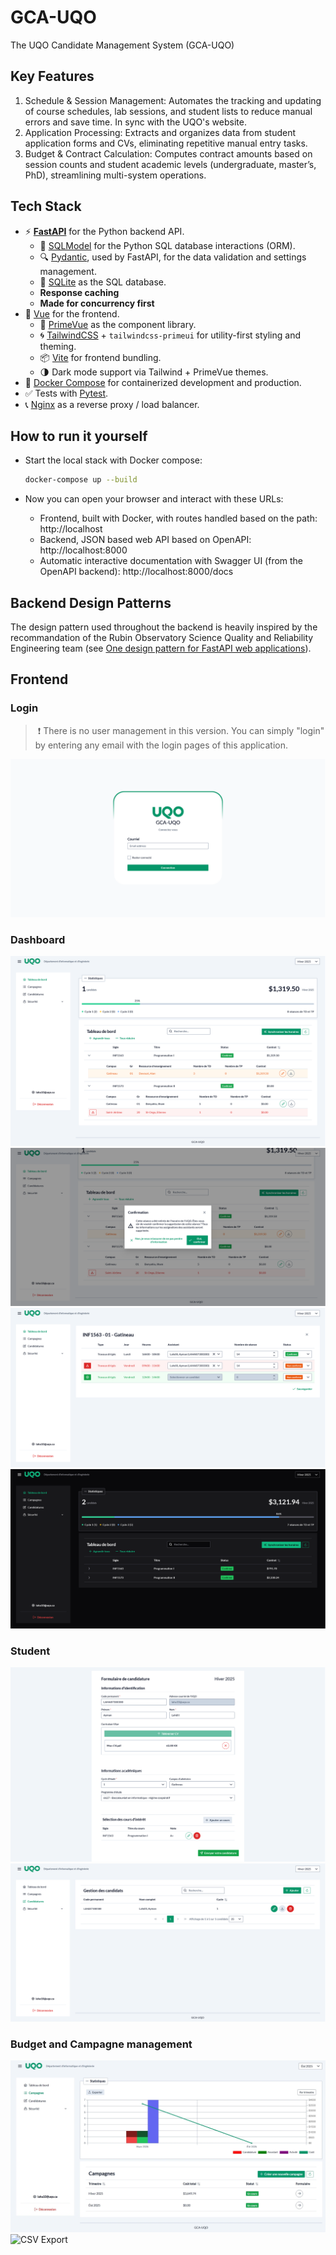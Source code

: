 # GCA-UQO

The UQO Candidate Management System (GCA-UQO) 

## Key Features

1. Schedule & Session Management: Automates the tracking and updating of course schedules, lab sessions, and student lists to reduce manual errors and save time. In sync with the UQO's website.
2. Application Processing: Extracts and organizes data from student application forms and CVs, eliminating repetitive manual entry tasks.
3. Budget & Contract Calculation: Computes contract amounts based on session counts and student academic levels (undergraduate, master’s, PhD), streamlining multi-system operations.

## Tech Stack

- ⚡ [**FastAPI**](https://fastapi.tiangolo.com) for the Python backend API.
    - 🧰 [SQLModel](https://sqlmodel.tiangolo.com) for the Python SQL database interactions (ORM).
    - 🔍 [Pydantic](https://docs.pydantic.dev), used by FastAPI, for the data validation and settings management.
    - 💾 [SQLite](https://www.sqlite.org/) as the SQL database.
    - **Response caching**
    - **Made for concurrency first**
- 🚀 [Vue](https://vuejs.org/) for the frontend.
    - 💅 [PrimeVue](https://primevue.org) as the component library.
    - 🌀 [TailwindCSS](https://tailwindcss.com) + `tailwindcss-primeui` for utility-first styling and theming.
    - 📦 [Vite](https://vitejs.dev) for frontend bundling.
    - 🌗 Dark mode support via Tailwind + PrimeVue themes.
- 🐋 [Docker Compose](https://www.docker.com) for containerized development and production.
- ✅ Tests with [Pytest](https://pytest.org).
- 📞 [Nginx](https://nginx.org/) as a reverse proxy / load balancer.

## How to run it yourself

* Start the local stack with Docker compose:

    ```bash
    docker-compose up --build
    ```

* Now you can open your browser and interact with these URLs:
    * Frontend, built with Docker, with routes handled based on the path: http://localhost
    * Backend, JSON based web API based on OpenAPI: http://localhost:8000
    * Automatic interactive documentation with Swagger UI (from the OpenAPI backend): http://localhost:8000/docs

## Backend Design Patterns

The design pattern used throughout the backend is heavily inspired by the recommandation of the Rubin Observatory Science Quality and Reliability Engineering team (see [One design pattern for FastAPI web applications](https://sqr-072.lsst.io/)).

## Frontend

### Login

> ❗ There is no user management in this version. You can simply "login" by entering any email with the login pages of this application.

![Admin Login](img/login_admin.png)

### Dashboard

![Dashboard](img/dashboard.png)
![Change approval](img/change_approval.png)
![Activite diff](img/activite_approve.png)
![Dark mode](img/dark_mode.png)

### Student

![student](img/student.png)
![Candidates](img/candiatures.png)

### Budget and Campagne management

![Budget](img/budget.png)
![CSV Export](img/export.png.png)
